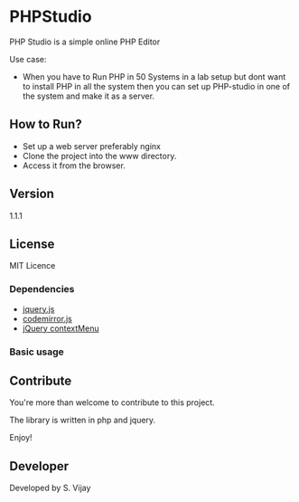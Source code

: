 # PHPStudio

PHP Studio is a simple online PHP Editor

Use case:
- When you have to Run PHP in 50 Systems in a lab setup but dont want to install PHP in all the system then you can set up PHP-studio in one of the system and make it as a server.

## How to Run?
- Set up a web server preferably nginx 
- Clone the project into the www directory.
- Access it from the browser.

## Version

1.1.1

## License

MIT Licence

### Dependencies
- [jquery.js](https://github.com/daneden/animate.css)
- [codemirror.js](https://github.com/codemirror/codemirror)
- [jQuery contextMenu](http://swisnl.github.io/jQuery-contextMenu)
### Basic usage


## Contribute

You're more than welcome to contribute to this project. 

The library is written in php and jquery.

Enjoy!


## Developer

Developed by S. Vijay
